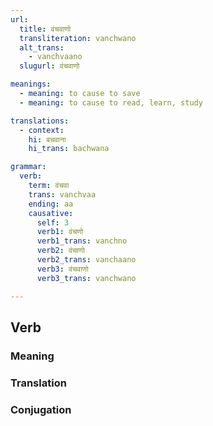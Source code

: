```yaml
---
url:
  title: वंचवाणो
  transliteration: vanchwano
  alt_trans:
    - vanchvaano
  slugurl: वंचवाणो

meanings:
  - meaning: to cause to save
  - meaning: to cause to read, learn, study

translations:
  - context:
    hi: बचवाना
    hi_trans: bachwana

grammar: 
  verb:
    term: वंचवा
    trans: vanchvaa
    ending: aa
    causative: 
      self: 3
      verb1: वंचणो
      verb1_trans: vanchno
      verb2: वंचाणो
      verb2_trans: vanchaano
      verb3: वंचवाणो
      verb3_trans: vanchwano

---
```

## Verb
<!-- <fos :grammar="grammar" :url="url"></fos> -->

### Meaning
<meaning :meanings="meanings" :url="url"></meaning>

<!-- ### Examples
<eg :eg="examples" :url="url"></eg> -->

<!-- ### Synonyms
<syn :syn="synonyms" :url="url"></syn> -->

<!-- ### Antonyms
<ant :ant="antonyms" :url="url"></ant> -->

### Translation
<translation :translation="translations" :url="url"></translation>

### Conjugation
<verb-conj :grammar="grammar" :url="url"></verb-conj>

<!-- ### Related
<related :related="related" :url="url"></related> -->

<!-- ### Similar
<similar :similar="similar" :url="url"></similar> -->

